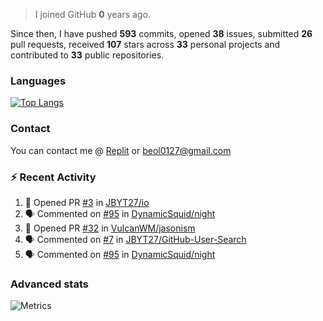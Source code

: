 > I joined GitHub **0** years ago.

Since then, I have pushed **593** commits, opened **38** issues, submitted **26** pull requests, received **107** stars across **33** personal projects and contributed to **33** public repositories.


### Languages

[![Top Langs](https://github-readme-stats.vercel.app/api/top-langs/?username=JBYT27&layout=compact)](https://github.com/anuraghazra/github-readme-stats)


### Contact
You can contact me @ [Replit](https://replit.com/@JBloves27) or beol0127@gmail.com

### :zap: Recent Activity

<!--START_SECTION:activity-->
1. 💪 Opened PR [#3](https://github.com/JBYT27/io/pull/3) in [JBYT27/io](https://github.com/JBYT27/io)
2. 🗣 Commented on [#95](https://github.com/DynamicSquid/night/issues/95) in [DynamicSquid/night](https://github.com/DynamicSquid/night)
3. 💪 Opened PR [#32](https://github.com/VulcanWM/jasonism/pull/32) in [VulcanWM/jasonism](https://github.com/VulcanWM/jasonism)
4. 🗣 Commented on [#7](https://github.com/JBYT27/GitHub-User-Search/issues/7) in [JBYT27/GitHub-User-Search](https://github.com/JBYT27/GitHub-User-Search)
5. 🗣 Commented on [#95](https://github.com/DynamicSquid/night/issues/95) in [DynamicSquid/night](https://github.com/DynamicSquid/night)
<!--END_SECTION:activity-->

### Advanced stats

![Metrics](https://github.com/JBYT27/JBYT27/blob/main/github-metrics.svg)
